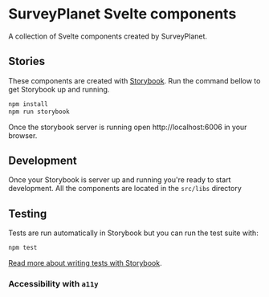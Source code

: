# SurveyPlanet Svelte components

A collection of Svelte components created by SurveyPlanet.

## Stories

These components are created with [Storybook](https://storybook.js.org/). Run the command bellow to get Storybook up and running.

```bash
npm install
npm run storybook
```

Once the storybook server is running open http://localhost:6006 in your browser.

## Development

Once your Storybook is server up and running you're ready to start development. All the components are located in the `src/libs` directory

## Testing

Tests are run automatically in Storybook but you can run the test suite with:

```bash
npm test
```

[Read more about writing tests with Storybook](https://storybook.js.org/docs/7.0/svelte/writing-tests/introduction).

### Accessibility with `a11y`
